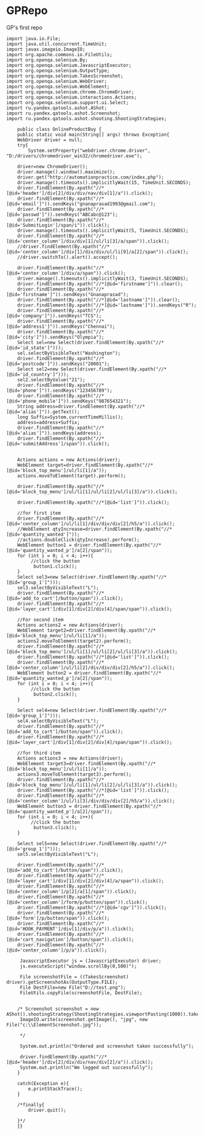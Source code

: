 # GPRepo
GP's first repo


	import java.io.File;
	import java.util.concurrent.TimeUnit;
	import javax.imageio.ImageIO;
	import org.apache.commons.io.FileUtils;
	import org.openqa.selenium.By;
	import org.openqa.selenium.JavascriptExecutor;
	import org.openqa.selenium.OutputType;
	import org.openqa.selenium.TakesScreenshot;
	import org.openqa.selenium.WebDriver;
	import org.openqa.selenium.WebElement;
	import org.openqa.selenium.chrome.ChromeDriver;
	import org.openqa.selenium.interactions.Actions;
	import org.openqa.selenium.support.ui.Select;
	import ru.yandex.qatools.ashot.AShot;
	import ru.yandex.qatools.ashot.Screenshot;
	import ru.yandex.qatools.ashot.shooting.ShootingStrategies;

		public class OnlineProductBuy {
		public static void main(String[] args) throws Exception{
		WebDriver driver = null;
		try{
			System.setProperty("webdriver.chrome.driver", "D:/drivers/chromedriver_win32/chromedriver.exe");
		
		driver=new ChromeDriver();
		driver.manage().window().maximize();
		driver.get("http://automationpractice.com/index.php");
		driver.manage().timeouts().implicitlyWait(15, TimeUnit.SECONDS);
		driver.findElement(By.xpath("//*[@id='header']/div[2]/div/div/nav/div[1]/a")).click();
		driver.findElement(By.xpath("//*[@id='email']")).sendKeys("gnanaprasad1993@gmail.com");
		driver.findElement(By.xpath("//*[@id='passwd']")).sendKeys("ABCabc@123");
		driver.findElement(By.xpath("//*[@id='SubmitLogin']/span/i")).click();
		driver.manage().timeouts().implicitlyWait(5, TimeUnit.SECONDS);
		driver.findElement(By.xpath("//*[@id='center_column']/div/div[1]/ul/li[3]/a/span")).click();
		//driver.findElement(By.xpath("//*[@id='center_column']/div[1]/div/div/ul/li[9]/a[2]/span")).click();
		//driver.switchTo().alert().accept();
		
		driver.findElement(By.xpath("//*[@id='center_column']/div/a/span")).click();
		driver.manage().timeouts().implicitlyWait(3, TimeUnit.SECONDS);
		driver.findElement(By.xpath("//*[@id='firstname']")).clear();
		driver.findElement(By.xpath("//*[@id='firstname']")).sendKeys("Gnanaprasad");
		driver.findElement(By.xpath("//*[@id='lastname']")).clear();
		driver.findElement(By.xpath("//*[@id='lastname']")).sendKeys("R");
		driver.findElement(By.xpath("//*[@id='company']")).sendKeys("TCS");
		driver.findElement(By.xpath("//*[@id='address1']")).sendKeys("Chennai");
		driver.findElement(By.xpath("//*[@id='city']")).sendKeys("Olympia");
		Select sel=new Select(driver.findElement(By.xpath("//*[@id='id_state']")));
		sel.selectByVisibleText("Washington");
		driver.findElement(By.xpath("//*[@id='postcode']")).sendKeys("20001");
		Select sel2=new Select(driver.findElement(By.xpath("//*[@id='id_country']")));
		sel2.selectByValue("21");
		driver.findElement(By.xpath("//*[@id='phone']")).sendKeys("123456789");
		driver.findElement(By.xpath("//*[@id='phone_mobile']")).sendKeys("987654321");
		String address=driver.findElement(By.xpath("//*[@id='alias']")).getText();
		long Suffix=System.currentTimeMillis();
		address=address+Suffix;
		driver.findElement(By.xpath("//*[@id='alias']")).sendKeys(address);
		driver.findElement(By.xpath("//*[@id='submitAddress']/span")).click();
		
		
		Actions actions = new Actions(driver);
		WebElement target=driver.findElement(By.xpath("//*[@id='block_top_menu']/ul/li[1]/a"));
		actions.moveToElement(target).perform();
		
		driver.findElement(By.xpath("//*[@id='block_top_menu']/ul/li[1]/ul/li[2]/ul/li[3]/a")).click();
		
		driver.findElement(By.xpath("//*[@id='list']")).click();
		
		//for first item
		driver.findElement(By.xpath("//*[@id='center_column']/ul/li[1]/div/div/div[2]/h5/a")).click();
		//WebElement qtyIncrease=driver.findElement(By.xpath("//*[@id='quantity_wanted']"));
		//actions.doubleClick(qtyIncrease).perform();
		WebElement button1 = driver.findElement(By.xpath("//*[@id='quantity_wanted_p']/a[2]/span"));
		for (int i = 0; i < 4; i++){
			 //click the button
			  button1.click();
		}
		Select sel3=new Select(driver.findElement(By.xpath("//*[@id='group_1']")));
		sel3.selectByVisibleText("L");
		driver.findElement(By.xpath("//*[@id='add_to_cart']/button/span")).click();
		driver.findElement(By.xpath("//*[@id='layer_cart']/div[1]/div[2]/div[4]/span/span")).click();
		
		//For second item
		Actions actions2 = new Actions(driver);
		WebElement target2=driver.findElement(By.xpath("//*[@id='block_top_menu']/ul/li[1]/a"));
		actions2.moveToElement(target2).perform();
		driver.findElement(By.xpath("//*[@id='block_top_menu']/ul/li[1]/ul/li[2]/ul/li[3]/a")).click();
		driver.findElement(By.xpath("//*[@id='list']")).click();
		driver.findElement(By.xpath("//*[@id='center_column']/ul/li[2]/div/div/div[2]/h5/a")).click();
		WebElement button2 = driver.findElement(By.xpath("//*[@id='quantity_wanted_p']/a[2]/span"));
		for (int i = 0; i < 4; i++){
			 //click the button
			  button2.click();
		}
		
		Select sel4=new Select(driver.findElement(By.xpath("//*[@id='group_1']")));
		sel4.selectByVisibleText("L");
		driver.findElement(By.xpath("//*[@id='add_to_cart']/button/span")).click();
		driver.findElement(By.xpath("//*[@id='layer_cart']/div[1]/div[2]/div[4]/span/span")).click();
		  
		//for third item
		Actions actions3 = new Actions(driver);
		WebElement target3=driver.findElement(By.xpath("//*[@id='block_top_menu']/ul/li[1]/a"));
		actions3.moveToElement(target3).perform();
		driver.findElement(By.xpath("//*[@id='block_top_menu']/ul/li[1]/ul/li[2]/ul/li[3]/a")).click();
		driver.findElement(By.xpath("//*[@id='list']")).click();
		driver.findElement(By.xpath("//*[@id='center_column']/ul/li[3]/div/div/div[2]/h5/a")).click();
		WebElement button3 = driver.findElement(By.xpath("//*[@id='quantity_wanted_p']/a[2]/span"));
		for (int i = 0; i < 4; i++){
			 //click the button
			  button3.click();
		}
		
		Select sel5=new Select(driver.findElement(By.xpath("//*[@id='group_1']")));
		sel5.selectByVisibleText("L");
		
		driver.findElement(By.xpath("//*[@id='add_to_cart']/button/span")).click();
		driver.findElement(By.xpath("//*[@id='layer_cart']/div[1]/div[2]/div[4]/a/span")).click();
		driver.findElement(By.xpath("//*[@id='center_column']/p[2]/a[1]/span")).click();
		driver.findElement(By.xpath("//*[@id='center_column']/form/p/button/span")).click();
		driver.findElement(By.xpath("//*[@id='cgv']")).click();
		driver.findElement(By.xpath("//*[@id='form']/p/button/span")).click();
		driver.findElement(By.xpath("//*[@id='HOOK_PAYMENT']/div[1]/div/p/a")).click();
		driver.findElement(By.xpath("//*[@id='cart_navigation']/button/span")).click();
		driver.findElement(By.xpath("//*[@id='center_column']/p/a")).click();
		
		 JavascriptExecutor js = (JavascriptExecutor) driver;
		 js.executeScript("window.scrollBy(0,500)");
		 
		 File screenshotFile = ((TakesScreenshot) driver).getScreenshotAs(OutputType.FILE);
		 File DestFile=new File("D://test.png");
		 FileUtils.copyFile(screenshotFile, DestFile);
		 
		 
		/* Screenshot screenshot = new AShot().shootingStrategy(ShootingStrategies.viewportPasting(1000)).takeScreenshot(driver);
		 ImageIO.write(screenshot.getImage(), "jpg", new File("c:\\ElementScreenshot.jpg"));
		 
		 */
		 
		 System.out.println("Ordered and screenshot taken successfully");
		 
		 driver.findElement(By.xpath("//*[@id='header']/div[2]/div/div/nav/div[2]/a")).click();
		 System.out.println("We logged out successfully");
		}
		
		catch(Exception e){
			e.printStackTrace();
		}
		 
		/*finally{
			driver.quit();
			
		}*/
		}}

